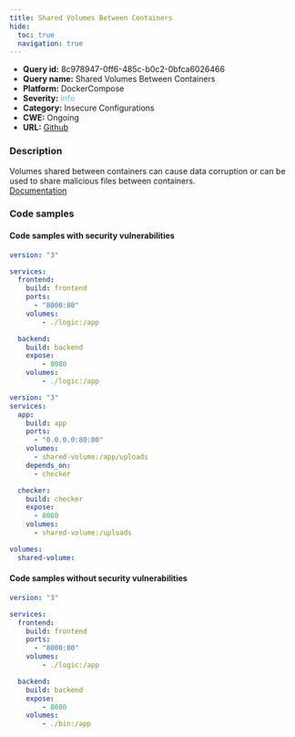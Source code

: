 ```yaml
---
title: Shared Volumes Between Containers
hide:
  toc: true
  navigation: true
---
```


<style>
  .highlight .hll {
    background-color: #ff171742;
  }
  .md-content {
    max-width: 1100px;
    margin: 0 auto;
  }
</style>

-   **Query id:** 8c978947-0ff6-485c-b0c2-0bfca6026466
-   **Query name:** Shared Volumes Between Containers
-   **Platform:** DockerCompose
-   **Severity:** <span style="color:#5bc0de">Info</span>
-   **Category:** Insecure Configurations
-   **CWE:** Ongoing
-   **URL:** [Github](https://github.com/Checkmarx/kics/tree/master/assets/queries/dockerCompose/shared_volumes_between_containers)

### Description
Volumes shared between containers can cause data corruption or can be used to share malicious files between containers.<br>
[Documentation](https://docs.docker.com/compose/compose-file/compose-file-v3/#volumes)

### Code samples
#### Code samples with security vulnerabilities
```yaml title="Positive test num. 1 - yaml file" hl_lines="16 9"
version: "3"

services:
  frontend:
    build: frontend
    ports:
      - "8000:80"
    volumes:
        - ./logic:/app

  backend:
    build: backend
    expose:
        - 8080
    volumes:
        - ./logic:/app
```
```yaml title="Positive test num. 2 - yaml file" hl_lines="8 17"
version: "3"
services:
  app:
    build: app
    ports:
      - "0.0.0.0:80:80"
    volumes:
      - shared-volume:/app/uploads
    depends_on:
      - checker

  checker:
    build: checker
    expose:
      - 8080
    volumes:
      - shared-volume:/uploads

volumes:
  shared-volume:
```


#### Code samples without security vulnerabilities
```yaml title="Negative test num. 1 - yaml file"
version: "3"

services:
  frontend:
    build: frontend
    ports:
      - "8000:80"
    volumes:
        - ./logic:/app

  backend:
    build: backend
    expose:
        - 8080
    volumes:
        - ./bin:/app
```
